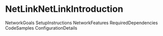 # NetLinkNetLinkIntroduction
NetworkGoals
SetupInstructions
NetworkFeatures
RequiredDependencies
CodeSamples
ConfigurationDetails
